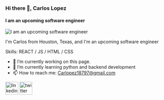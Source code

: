 ### Hi there 👋, Carlos Lopez
#### I am an upcoming software engineer
![I am an upcoming software engineer](https://pbs.twimg.com/profile_banners/3338455160/1706240273/1500x500)

I'm Carlos from Houston, Texas, and I'm an upcoming software engineer

Skills: REACT / JS / HTML / CSS

- 🔭 I’m currently working on this page. 
- 🌱 I’m currently learning python and backend development 
- 📫 How to reach me: Carlopez18797@gmail.com 


[<img src='https://cdn.jsdelivr.net/npm/simple-icons@3.0.1/icons/linkedin.svg' alt='linkedin' height='40'>](https://www.linkedin.com/in/carlos-lopez-45106121b/)  [<img src='https://cdn.jsdelivr.net/npm/simple-icons@3.0.1/icons/twitter.svg' alt='twitter' height='40'>](https://twitter.com/Carl0pez)  
